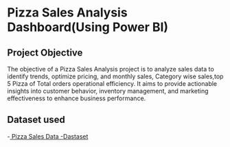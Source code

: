 # Pizza Sales Analysis Dashboard(Using Power BI)
## Project Objective
The objective of a Pizza Sales Analysis project is to analyze sales data to identify trends, optimize pricing, and monthly sales, Category wise sales,top 5 Pizza of Total orders operational efficiency. It aims to provide actionable insights into customer behavior, inventory management, and marketing effectiveness to enhance business performance.
## Dataset used
-<a href ="https://github.com/Sakshi23712/Data-Analysis-Dashboard/blob/main/pizza_sales%20(1).xlsx"> Pizza Sales Data
-<a href= "https://github.com/Sakshi23712/Data-Analysis-Dashboard/blob/main/Screenshot%202024-11-15%20140113.png">Dastaset</a>
